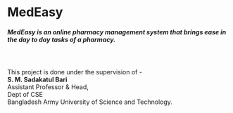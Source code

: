 # MedEasy
##### MedEasy is an online pharmacy management system that brings ease in the day to day tasks of a pharmacy.
<br/><br/>
This project is done under the supervision of -<br/>
**S. M. Sadakatul Bari**<br/>
Assistant Professor & Head,<br/>
Dept of CSE<br/>
Bangladesh Army University of Science and Technology.<br/>

